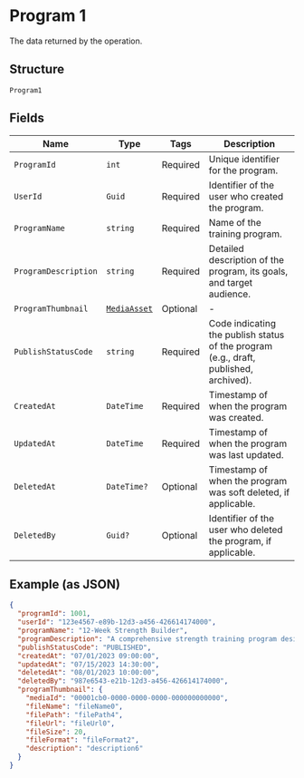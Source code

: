 
# Program 1

The data returned by the operation.

## Structure

`Program1`

## Fields

| Name | Type | Tags | Description |
|  --- | --- | --- | --- |
| `ProgramId` | `int` | Required | Unique identifier for the program. |
| `UserId` | `Guid` | Required | Identifier of the user who created the program. |
| `ProgramName` | `string` | Required | Name of the training program. |
| `ProgramDescription` | `string` | Required | Detailed description of the program, its goals, and target audience. |
| `ProgramThumbnail` | [`MediaAsset`](../../doc/models/media-asset.md) | Optional | - |
| `PublishStatusCode` | `string` | Required | Code indicating the publish status of the program (e.g., draft, published, archived). |
| `CreatedAt` | `DateTime` | Required | Timestamp of when the program was created. |
| `UpdatedAt` | `DateTime` | Required | Timestamp of when the program was last updated. |
| `DeletedAt` | `DateTime?` | Optional | Timestamp of when the program was soft deleted, if applicable. |
| `DeletedBy` | `Guid?` | Optional | Identifier of the user who deleted the program, if applicable. |

## Example (as JSON)

```json
{
  "programId": 1001,
  "userId": "123e4567-e89b-12d3-a456-426614174000",
  "programName": "12-Week Strength Builder",
  "programDescription": "A comprehensive strength training program designed for intermediate lifters looking to increase their overall strength in major compound lifts.",
  "publishStatusCode": "PUBLISHED",
  "createdAt": "07/01/2023 09:00:00",
  "updatedAt": "07/15/2023 14:30:00",
  "deletedAt": "08/01/2023 10:00:00",
  "deletedBy": "987e6543-e21b-12d3-a456-426614174000",
  "programThumbnail": {
    "mediaId": "00001cb0-0000-0000-0000-000000000000",
    "fileName": "fileName0",
    "filePath": "filePath4",
    "fileUrl": "fileUrl0",
    "fileSize": 20,
    "fileFormat": "fileFormat2",
    "description": "description6"
  }
}
```

